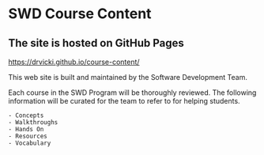 # SWD Course Content

## The site is hosted on GitHub Pages

https://drvicki.github.io/course-content/


This web site is built and maintained by the Software Development Team.

Each course in the SWD Program will be thoroughly reviewed. The following information will be curated for the team to refer to for helping students.

	- Concepts
	- Walkthroughs
	- Hands On
	- Resources
	- Vocabulary
